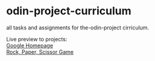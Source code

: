 # odin-project-curriculum
all tasks and assignments for the-odin-project cirriculum.

Live preview to projects:  
[Google Homepage](https://odin-project-curriculum.vercel.app/google-homepage/index.html#)  
[Rock, Paper, Scissor Game](https://odin-project-curriculum.vercel.app/rock-paper-scissors/index.html)
